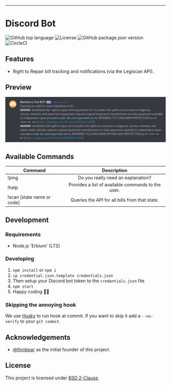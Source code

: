 <p align="center">
  <img src="https://raw.githubusercontent.com/fixmyrights/discord-bot/master/.github/logo.png" width="200px" alt=""/>
</p>

<hr>

# Discord Bot

![GitHub top language](https://img.shields.io/github/languages/top/fixmyrights/discord-bot)
![License](https://img.shields.io/github/license/fixmyrights/discord-bot)
![GitHub package.json version](https://img.shields.io/github/package-json/v/fixmyrights/discord-bot)
![CircleCI](https://img.shields.io/circleci/build/github/fixmyrights/discord-bot)

## Features

- Right to Repair bill tracking and notifications (via the Legiscan API).

## Preview

![Preview](.github/preview.png)

## Available Commands

| Command                    |                    Description                     |
| -------------------------- | :------------------------------------------------: |
| !ping                      |         Do you really need an explanation?         |
| !help                      | Provides a list of available commands to the user. |
| !scan [state name or code] |   Queries the API for all bills from that state.   |

## Development

### Requirements

- Node.js 'Erbium' (LTS)

### Developing

1. `npm install` or `npm i`
2. `cp credential.json.template credentials.json`
3. Then setup your Discord bot token to the `credentials.json` file
4. `npm start`
5. Happy coding 🎉🙌

### Skipping the annoying hook

We use [Husky](https://github.com/typicode/husky) to run hook at commit.
If you want to skip it add a `--no-verify` to your `git commit`.

## Acknowledgements

- [@finnbear](https://www.gitlab.com/finnbear) as the initial founder of this project.

## License

This project is licensed under [BSD 2-Clause](https://spdx.org/licenses/BSD-2-Clause.html).
